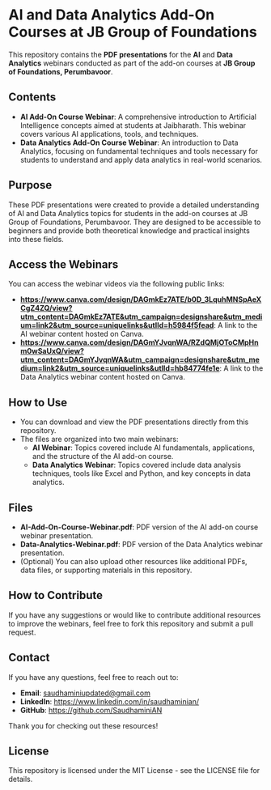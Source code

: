 
# AI and Data Analytics Add-On Courses at JB Group of Foundations
This repository contains the **PDF presentations** for the **AI** and **Data Analytics** webinars conducted as part of the add-on courses at **JB Group of Foundations, Perumbavoor**.

## Contents
- **AI Add-On Course Webinar**: A comprehensive introduction to Artificial Intelligence concepts aimed at students at Jaibharath. This webinar covers various AI applications, tools, and techniques.
- **Data Analytics Add-On Course Webinar**: An introduction to Data Analytics, focusing on fundamental techniques and tools necessary for students to understand and apply data analytics in real-world scenarios.

## Purpose
These PDF presentations were created to provide a detailed understanding of AI and Data Analytics topics for students in the add-on courses at JB Group of Foundations, Perumbavoor. They are designed to be accessible to beginners and provide both theoretical knowledge and practical insights into these fields.

## Access the Webinars
You can access the webinar videos via the following public links:
- **https://www.canva.com/design/DAGmkEz7ATE/b0D_3LquhMNSpAeXCgZ4ZQ/view?utm_content=DAGmkEz7ATE&utm_campaign=designshare&utm_medium=link2&utm_source=uniquelinks&utlId=h5984f5fead**: A link to the AI webinar content hosted on Canva.
- **https://www.canva.com/design/DAGmYJvqnWA/RZdQMjOToCMpHnm0wSaUxQ/view?utm_content=DAGmYJvqnWA&utm_campaign=designshare&utm_medium=link2&utm_source=uniquelinks&utlId=hb84774fe1e**: A link to the Data Analytics webinar content hosted on Canva.

## How to Use
- You can download and view the PDF presentations directly from this repository.
- The files are organized into two main webinars:
  - **AI Webinar**: Topics covered include AI fundamentals, applications, and the structure of the AI add-on course.
  - **Data Analytics Webinar**: Topics covered include data analysis techniques, tools like Excel and Python, and key concepts in data analytics.

## Files
- **AI-Add-On-Course-Webinar.pdf**: PDF version of the AI add-on course webinar presentation.
- **Data-Analytics-Webinar.pdf**: PDF version of the Data Analytics webinar presentation.
- (Optional) You can also upload other resources like additional PDFs, data files, or supporting materials in this repository.

## How to Contribute
If you have any suggestions or would like to contribute additional resources to improve the webinars, feel free to fork this repository and submit a pull request.

## Contact
If you have any questions, feel free to reach out to:
- **Email**: saudhaminiupdated@gmail.com
- **LinkedIn**: https://www.linkedin.com/in/saudhaminian/
- **GitHub**: https://github.com/SaudhaminiAN

Thank you for checking out these resources!

## License
This repository is licensed under the MIT License - see the LICENSE file for details.
